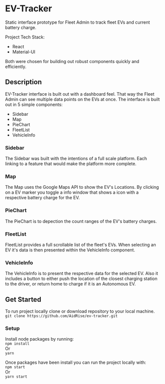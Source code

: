 # EV-Tracker
Static interface prototype for Fleet Admin to track fleet EVs and current battery charge.

Project Tech Stack:
* React
* Material-UI

Both were chosen for building out robust components quickly and efficiently.

## Description
EV-Tracker interface is built out with a dashboard feel. That way the Fleet Admin can see multiple data points on the EVs at once. The interface is built out in 5 simple components:
* Sidebar
* Map
* PieChart
* FleetList
* VehicleInfo

### Sidebar
The Sidebar was built with the intentions of a full scale platform. Each linking to a feature that would make the platform more complete.

### Map
The Map uses the Google Maps API to show the EV's Locations. By clicking on a EV marker you toggle a info window that shows a icon with a respective battery charge for the EV.

### PieChart
The PieChart is to depection the count ranges of the EV's battery charges.

### FleetList
FleetList provides a full scrollable list of the fleet's EVs. When selecting an EV it's data is then presented within the VehicleInfo component.

### VehicleInfo
The VehicleInfo is to present the respective data for the selected EV. Also it includes a button to either push the location of the closest charging station to the driver, or return home to charge if it is an Autonomous EV.


## Get Started
To run project locally clone or download repository to your local machine.
```git clone https://github.com/AidRise/ev-tracker.git```

### Setup
Install node packages by running:<br/>
```npm install```<br/>
Or<br/>
```yarn```

Once packages have been install you can run the project locally with:<br/>
```npm start```<br/>
Or<br/>
```yarn start```
